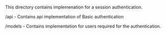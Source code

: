 This directory contains implemenation for a session authentication.

/api - Contains api implementation of Basic authentication

/models - Contains implementation for users required for the authentication.